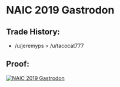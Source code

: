 # NAIC 2019 Gastrodon

## Trade History:
* /u/jeremyps > /u/tacocat777

## Proof:
[![NAIC 2019 Gastrodon](http://img.youtube.com/vi/QKwnIJnBSII/0.jpg)](http://www.youtube.com/watch?v=QKwnIJnBSII)